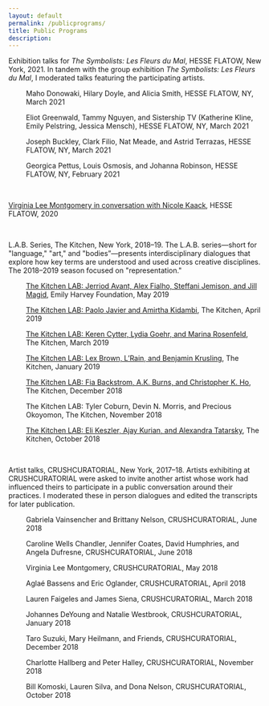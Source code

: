 ```yaml
---
layout: default
permalink: /publicprograms/
title: Public Programs
description:
---
```

<div class="post">
<p>Exhibition talks for <i>The Symbolists: Les Fleurs du Mal</i>, HESSE FLATOW, New York, 2021. In tandem with the group exhibition <i>The Symbolists: Les Fleurs du Mal</i>, I moderated talks featuring the participating artists.</p>
<p style="margin-left: 35px;">Maho Donowaki, Hilary Doyle, and Alicia Smith, HESSE FLATOW, NY, March 2021</p>
<p style="margin-left: 35px;">Eliot Greenwald, Tammy Nguyen, and Sistership TV (Katherine Kline, Emily Pelstring, Jessica Mensch), HESSE FLATOW, NY, March 2021</p>
<p style="margin-left: 35px;">Joseph Buckley, Clark Filio, Nat Meade, and Astrid Terrazas, HESSE FLATOW, NY, March 2021</p>
<p style="margin-left: 35px;">Georgica Pettus, Louis Osmosis, and Johanna Robinson, HESSE FLATOW, NY, February 2021</p>
<br>
<p><a href="https://hesseflatow.com/viewing-room/6-virginia-lee-montgomery-in-conversation-with-nicole-kaack/">Virginia Lee Montgomery in conversation with Nicole Kaack</a>, HESSE FLATOW, 2020</p>
<br>
<p>L.A.B. Series, The Kitchen, New York, 2018–19. The L.A.B. series—short for "language," "art," and "bodies”—presents interdisciplinary dialogues that explore how key terms are understood and used across creative disciplines. The 2018–2019 season focused on "representation."</p>
<p style="margin-left: 35px;"><a href="https://vimeo.com/338065446" target="_blank" rel="noopener">The Kitchen LAB: Jerriod Avant, Alex Fialho, Steffani Jemison, and Jill Magid</a>, Emily Harvey Foundation, May 2019</p>
<p style="margin-left: 35px;"><a href="https://vimeo.com/336127384" target="_blank" rel="noopener">The Kitchen LAB: Paolo Javier and Amirtha Kidambi</a>, The Kitchen, April 2019</p>
<p style="margin-left: 35px;"><a href="https://vimeo.com/335225230" target="_blank" rel="noopener">The Kitchen LAB: Keren Cytter, Lydia Goehr, and Marina Rosenfeld</a>, The Kitchen, March 2019</p>
<p style="margin-left: 35px;"><a href="https://vimeo.com/314358108" target="_blank" rel="noopener">The Kitchen LAB: Lex Brown, L’Rain, and Benjamin Krusling</a>, The Kitchen, January 2019</p>
<p style="margin-left: 35px;"><a href="https://vimeo.com/309339499" target="_blank" rel="noopener">The Kitchen LAB: Fia Backstrom, A.K. Burns, and Christopher K. Ho</a>, The Kitchen, December 2018</p>
<p style="margin-left: 35px;">The Kitchen LAB: Tyler Coburn, Devin N. Morris, and Precious Okoyomon, The Kitchen, November 2018</p>
<p style="margin-left: 35px;"><a href="https://vimeo.com/306042945" target="_blank" rel="noopener">The Kitchen LAB: Eli Keszler, Ajay Kurian, and Alexandra Tatarsky</a>, The Kitchen, October 2018</p>
<br>
<p>Artist talks, CRUSHCURATORIAL, New York, 2017–18. Artists exhibiting at CRUSHCURATORIAL were asked to invite another artist whose work had influenced theirs to participate in a public conversation around their practices. I moderated these in person dialogues and edited the transcripts for later publication.</p>
<p style="margin-left: 35px;">Gabriela Vainsencher and Brittany Nelson, CRUSHCURATORIAL, June 2018</p>
<p style="margin-left: 35px;">Caroline Wells Chandler, Jennifer Coates, David Humphries, and Angela Dufresne, CRUSHCURATORIAL, June 2018</p>
<p style="margin-left: 35px;">Virginia Lee Montgomery, CRUSHCURATORIAL, May 2018</p>
<p style="margin-left: 35px;">Aglaé Bassens and Eric Oglander, CRUSHCURATORIAL, April 2018</p>
<p style="margin-left: 35px;">Lauren Faigeles and James Siena, CRUSHCURATORIAL, March 2018</p>
<p style="margin-left: 35px;">Johannes DeYoung and Natalie Westbrook, CRUSHCURATORIAL, January 2018</p>
<p style="margin-left: 35px;">Taro Suzuki, Mary Heilmann, and Friends, CRUSHCURATORIAL, December 2018</p>
<p style="margin-left: 35px;">Charlotte Hallberg and Peter Halley, CRUSHCURATORIAL, November 2018</p>
<p style="margin-left: 35px;">Bill Komoski, Lauren Silva, and Dona Nelson, CRUSHCURATORIAL, October 2018</p>
</div>
